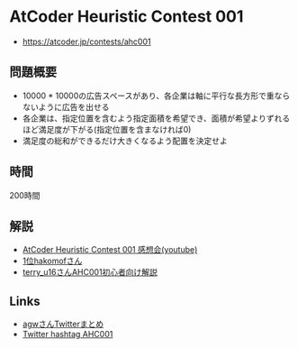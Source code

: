 # AtCoder Heuristic Contest 001
- https://atcoder.jp/contests/ahc001

## 問題概要
- 10000 * 10000の広告スペースがあり、各企業は軸に平行な長方形で重ならないように広告を出せる
- 各企業は、指定位置を含むよう指定面積を希望でき、面積が希望よりずれるほど満足度が下がる(指定位置を含まなければ0)
- 満足度の総和ができるだけ大きくなるよう配置を決定せよ

## 時間
200時間

## 解説
- [AtCoder Heuristic Contest 001 感想会(youtube)](https://www.youtube.com/watch?v=eV6dX8a0MeM)
- [1位hakomofさん](https://hakomof.hatenablog.com/entry/2021/03/14/202411)
- [terry_u16さんAHC001初心者向け解説](https://www.terry-u16.net/entry/ahc001-how-to)

## Links
- [agwさんTwitterまとめ](https://togetter.com/li/1680627)
- [Twitter hashtag AHC001](https://twitter.com/hashtag/AHC001)
